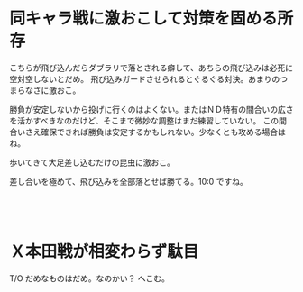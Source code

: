 # 同キャラ戦に激おこして対策を固める所存

こちらが飛び込んだらダブラリで落とされる癖して、あちらの飛び込みは必死に空対空しないとだめ。
飛び込みガードさせられるとぐるぐる対決。あまりのつまらなさに激おこ。

勝負が安定しないから投げに行くのはよくない。またはＮＤ特有の間合いの広さを活かすべきなのだけど、そこまで微妙な調整はまだ練習していない。
この間合いさえ確保できれば勝負は安定するかもしれない。少なくとも攻める場合はね。

歩いてきて大足差し込むだけの昆虫に激おこ。

差し合いを極めて、飛び込みを全部落とせば勝てる。10:0 ですね。

　  
　  

# Ｘ本田戦が相変わらず駄目

T/O
だめなものはだめ。なのかい？ へこむ。
